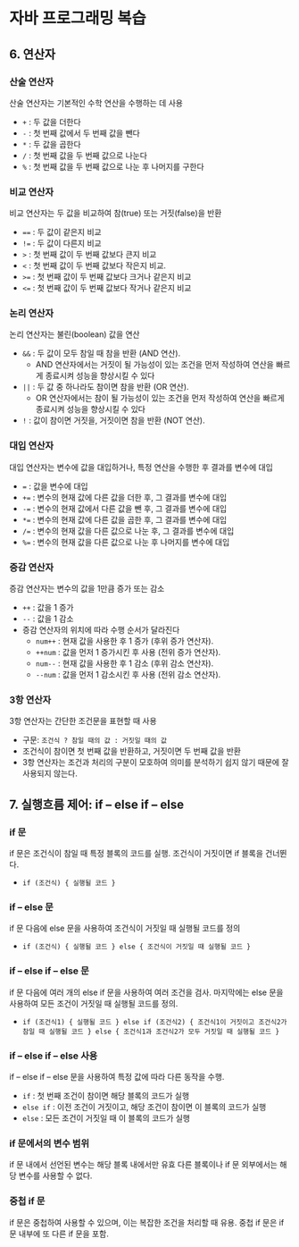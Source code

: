 # 자바 프로그래밍 복습

## 6. 연산자

### 산술 연산자
산술 연산자는 기본적인 수학 연산을 수행하는 데 사용
- `+` : 두 값을 더한다
- `-` : 첫 번째 값에서 두 번째 값을 뺀다
- `*` : 두 값을 곱한다
- `/` : 첫 번째 값을 두 번째 값으로 나눈다
- `%` : 첫 번째 값을 두 번째 값으로 나눈 후 나머지를 구한다

### 비교 연산자
비교 연산자는 두 값을 비교하여 참(true) 또는 거짓(false)을 반환
- `==` : 두 값이 같은지 비교
- `!=` : 두 값이 다른지 비교
- `>` : 첫 번째 값이 두 번째 값보다 큰지 비교
- `<` : 첫 번째 값이 두 번째 값보다 작은지 비교.
- `>=` : 첫 번째 값이 두 번째 값보다 크거나 같은지 비교
- `<=` : 첫 번째 값이 두 번째 값보다 작거나 같은지 비교

### 논리 연산자
논리 연산자는 불린(boolean) 값을 연산
- `&&` : 두 값이 모두 참일 때 참을 반환 (AND 연산).
  - AND 연산자에서는 거짓이 될 가능성이 있는 조건을 먼저 작성하여 연산을 빠르게 종료시켜 성능을 향상시킬 수 있다
- `||` : 두 값 중 하나라도 참이면 참을 반환 (OR 연산).
  - OR 연산자에서는 참이 될 가능성이 있는 조건을 먼저 작성하여 연산을 빠르게 종료시켜 성능을 향상시킬 수 있다
- `!` : 값이 참이면 거짓을, 거짓이면 참을 반환 (NOT 연산).

### 대입 연산자
대입 연산자는 변수에 값을 대입하거나, 특정 연산을 수행한 후 결과를 변수에 대입
- `=` : 값을 변수에 대입
- `+=` : 변수의 현재 값에 다른 값을 더한 후, 그 결과를 변수에 대입
- `-=` : 변수의 현재 값에서 다른 값을 뺀 후, 그 결과를 변수에 대입
- `*=` : 변수의 현재 값에 다른 값을 곱한 후, 그 결과를 변수에 대입
- `/=` : 변수의 현재 값을 다른 값으로 나눈 후, 그 결과를 변수에 대입
- `%=` : 변수의 현재 값을 다른 값으로 나눈 후 나머지를 변수에 대입

### 증감 연산자
증감 연산자는 변수의 값을 1만큼 증가 또는 감소
- `++` : 값을 1 증가
- `--` : 값을 1 감소
- 증감 연산자의 위치에 따라 수행 순서가 달라진다
  - `num++` : 현재 값을 사용한 후 1 증가 (후위 증가 연산자).
  - `++num` : 값을 먼저 1 증가시킨 후 사용 (전위 증가 연산자).
  - `num--` : 현재 값을 사용한 후 1 감소 (후위 감소 연산자).
  - `--num` : 값을 먼저 1 감소시킨 후 사용 (전위 감소 연산자).

### 3항 연산자
3항 연산자는 간단한 조건문을 표현할 때 사용
- 구문: `조건식 ? 참일 때의 값 : 거짓일 때의 값`
- 조건식이 참이면 첫 번째 값을 반환하고, 거짓이면 두 번째 값을 반환
- 3항 연산자는 조건과 처리의 구분이 모호하여 의미를 분석하기 쉽지 않기 때문에 잘 사용되지 않는다.

## 7. 실행흐름 제어: if – else if – else

### if 문
if 문은 조건식이 참일 때 특정 블록의 코드를 실행. 조건식이 거짓이면 if 블록을 건너뛴다.
- `if (조건식) { 실행될 코드 }`

### if – else 문
if 문 다음에 else 문을 사용하여 조건식이 거짓일 때 실행될 코드를 정의
- `if (조건식) { 실행될 코드 } else { 조건식이 거짓일 때 실행될 코드 }`

### if – else if – else 문
if 문 다음에 여러 개의 else if 문을 사용하여 여러 조건을 검사. 마지막에는 else 문을 사용하여 모든 조건이 거짓일 때 실행될 코드를 정의.
- `if (조건식1) { 실행될 코드 } else if (조건식2) { 조건식1이 거짓이고 조건식2가 참일 때 실행될 코드 } else { 조건식1과 조건식2가 모두 거짓일 때 실행될 코드 }`

### if – else if – else 사용
if – else if – else 문을 사용하여 특정 값에 따라 다른 동작을 수행.
- `if` : 첫 번째 조건이 참이면 해당 블록의 코드가 실행
- `else if` : 이전 조건이 거짓이고, 해당 조건이 참이면 이 블록의 코드가 실행
- `else` : 모든 조건이 거짓일 때 이 블록의 코드가 실행

### if 문에서의 변수 범위
if 문 내에서 선언된 변수는 해당 블록 내에서만 유효 다른 블록이나 if 문 외부에서는 해당 변수를 사용할 수 없다.

### 중첩 if 문
if 문은 중첩하여 사용할 수 있으며, 이는 복잡한 조건을 처리할 때 유용. 중첩 if 문은 if 문 내부에 또 다른 if 문을 포함.

